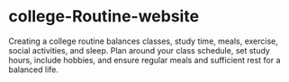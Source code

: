 # college-Routine-website
Creating a college routine balances classes, study time, meals, exercise, social activities, and sleep. Plan around your class schedule, set study hours, include hobbies, and ensure regular meals and sufficient rest for a balanced life.
